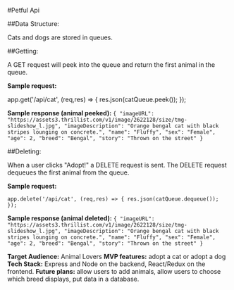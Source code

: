 #Petful Api

##Data Structure:

Cats and dogs are stored in queues.

##Getting:

A GET request will peek into the queue and return the first animal in the queue.

**Sample request:**

app.get('/api/cat', (req,res) => {
  res.json(catQueue.peek());
});

**Sample response (animal peeked):**
`{
    "imageURL": "https://assets3.thrillist.com/v1/image/2622128/size/tmg-slideshow_l.jpg",
    "imageDescription": "Orange bengal cat with black stripes lounging on concrete.",
    "name": "Fluffy",
    "sex": "Female",
    "age": 2,
    "breed": "Bengal",
    "story": "Thrown on the street"
}`

##Deleting:

When a user clicks "Adopt!" a DELETE request is sent.  The DELETE request dequeues the first animal from the queue.

**Sample request:**

`app.delete('/api/cat', (req,res) => {
  res.json(catQueue.dequeue());
});`

**Sample response (animal deleted):**
`{
    "imageURL": "https://assets3.thrillist.com/v1/image/2622128/size/tmg-slideshow_l.jpg",
    "imageDescription": "Orange bengal cat with black stripes lounging on concrete.",
    "name": "Fluffy",
    "sex": "Female",
    "age": 2,
    "breed": "Bengal",
    "story": "Thrown on the street"
}`

**Target Audience:** Animal Lovers
**MVP features:** adopt a cat or adopt a dog
**Tech Stack:** Express and Node on the backend, React/Redux on the frontend.
**Future plans:** allow users to add animals, allow users to choose which breed displays, put data in a database.